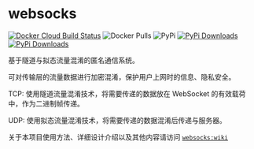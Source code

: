 # websocks

[![Docker Cloud Build Status](https://img.shields.io/docker/cloud/build/abersheeran/websocks?style=flat-square)](https://hub.docker.com/r/abersheeran/websocks) 
![Docker Pulls](https://img.shields.io/docker/pulls/abersheeran/websocks) 
![PyPi](https://img.shields.io/pypi/v/websocks?color=green)
[![PyPi Downloads](https://pepy.tech/badge/websocks)](https://pepy.tech/project/websocks)
[![PyPi Downloads](https://pepy.tech/badge/websocks/week)](https://pepy.tech/project/websocks/week)

基于隧道与拟态流量混淆的匿名通信系统。

可对传输层的流量数据进行加密混淆，保护用户上网时的信息、隐私安全。

TCP: 使用隧道流量混淆技术，将需要传递的数据放在 WebSocket 的有效载荷中，作为二进制帧传递。

UDP: 使用拟态流量混淆技术，将需要传递的数据混淆后传递与服务器。

关于本项目使用方法、详细设计介绍以及其他内容请访问 [`websocks:wiki`](https://github.com/abersheeran/websocks/wiki)
